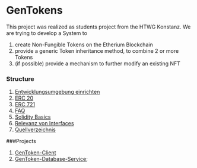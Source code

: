 # GenTokens
This project was realized as students project from the HTWG Konstanz. We are trying to develop a System to 
1) create Non-Fungible Tokens on the Etherium Blockchain
2) provide a generic Token inheritance method, to combine 2 or more Tokens
3) (if possible) provide a mechanism to further modify an existing NFT

### Structure

1. [Entwicklungsumgebung einrichten](./documentation/test_Setup.md)
2. [ERC 20](./documentation/erc20.md)
3. [ERC 721](./documentation/erc721.md)
4. [FAQ](./documentation/faq.md)
5. [Solidity Basics](./documentation/solidity.md)
6. [Relevanz von Interfaces](./documentation/relevanz_von_interfaces.md)
7. [Quellverzeichnis](documentation/references.md)


###Projects

1. [GenToken-Client](./gentoken-client/readme.md)
2. [GenToken-Database-Service](./gentoken-database-service/readme.md);
